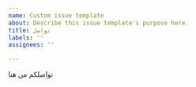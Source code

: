 ```yaml
---
name: Custom issue template
about: Describe this issue template's purpose here.
title: تواصل
labels: ''
assignees: ''

---
```


تواصلكم من هنا
